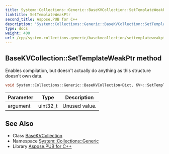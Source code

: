 ```yaml
---
title: System::Collections::Generic::BaseKVCollection::SetTemplateWeakPtr method
linktitle: SetTemplateWeakPtr
second_title: Aspose.PUB for C++
description: 'System::Collections::Generic::BaseKVCollection::SetTemplateWeakPtr method. Enables compilation, but doesn''t actually do anything as this structure doesn''t own data in C++.'
type: docs
weight: 400
url: /cpp/system.collections.generic/basekvcollection/settemplateweakptr/
---
```

## BaseKVCollection::SetTemplateWeakPtr method


Enables compilation, but doesn't actually do anything as this structure doesn't own data.

```cpp
void System::Collections::Generic::BaseKVCollection<Dict, KV>::SetTemplateWeakPtr(uint32_t argument) override
```


| Parameter | Type | Description |
| --- | --- | --- |
| argument | uint32_t | Unused value. |

## See Also

* Class [BaseKVCollection](../)
* Namespace [System::Collections::Generic](../../)
* Library [Aspose.PUB for C++](../../../)
